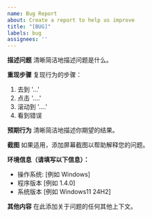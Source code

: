 ```yaml
---
name: Bug Report
about: Create a report to help us improve
title: "[BUG]"
labels: bug
assignees: ''
---
```


**描述问题**
清晰简洁地描述问题是什么。

**重现步骤**
复现行为的步骤：
1. 去到 '...'
2. 点击 '....'
3. 滚动到 '....'
4. 看到错误

**预期行为**
清晰简洁地描述你期望的结果。

**截图**
如果适用，添加屏幕截图以帮助解释您的问题。

**环境信息（请填写以下信息）：**
- 操作系统: [例如 Windows]
- 程序版本 [例如 1.4.0]
- 系统版本 [例如 Windows11 24H2]

**其他内容**
在此添加关于问题的任何其他上下文。
